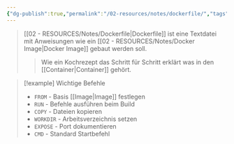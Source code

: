 ```yaml
---
{"dg-publish":true,"permalink":"/02-resources/notes/dockerfile/","tags":["docker/build","docker/images"],"noteIcon":"","updated":"2025-09-04T16:14:54.907+02:00"}
---
```



>[[02 - RESOURCES/Notes/Dockerfile\|Dockerfile]] ist eine Textdatei mit Anweisungen wie ein [[02 - RESOURCES/Notes/Docker Image\|Docker Image]] gebaut werden soll.
>>Wie ein Kochrezept das Schritt für Schritt erklärt was in den [[Container\|Container]] gehört.

>[!example] Wichtige Befehle
>- `FROM` - Basis [[Image\|Image]] festlegen
>- `RUN` - Befehle ausführen beim Build
>- `COPY` - Dateien kopieren
>- `WORKDIR` - Arbeitsverzeichnis setzen
>- `EXPOSE` - Port dokumentieren
>- `CMD` - Standard Startbefehl
